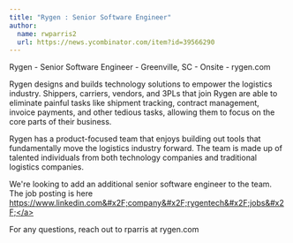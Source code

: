```yaml
---
title: "Rygen : Senior Software Engineer"
author:
  name: rwparris2
  url: https://news.ycombinator.com/item?id=39566290
---
```

Rygen - Senior Software Engineer - Greenville, SC - Onsite - rygen.com

Rygen designs and builds technology solutions to empower the logistics industry. Shippers, carriers, vendors, and 3PLs that join Rygen are able to eliminate painful tasks like shipment tracking, contract management, invoice payments, and other tedious tasks, allowing them to focus on the core parts of their business.

Rygen has a product-focused team that enjoys building out tools that fundamentally move the logistics industry forward. The team is made up of talented individuals from both technology companies and traditional logistics companies.

We&#x27;re looking to add an additional senior software engineer to the team. The job posting is here <a href="https:&#x2F;&#x2F;www.linkedin.com&#x2F;company&#x2F;rygentech&#x2F;jobs&#x2F;" rel="nofollow">https:&#x2F;&#x2F;www.linkedin.com&#x2F;company&#x2F;rygentech&#x2F;jobs&#x2F;</a>

For any questions, reach out to rparris at rygen.com
